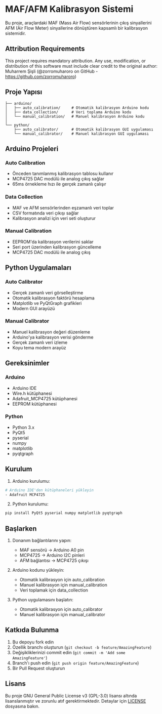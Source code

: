 # MAF/AFM Kalibrasyon Sistemi

Bu proje, araçlardaki MAF (Mass Air Flow) sensörlerinin çıkış sinyallerini AFM (Air Flow Meter) sinyallerine dönüştüren kapsamlı bir kalibrasyon sistemidir.

## Attribution Requirements
This project requires mandatory attribution. Any use, modification, or distribution 
of this software must include clear credit to the original author:
Muharrem Şişli (@zorromuharoro on GitHub - https://github.com/zorromuharoro)

## Proje Yapısı

```
├── arduino/
│   ├── auto_calibration/     # Otomatik kalibrasyon Arduino kodu
│   ├── data_collection/      # Veri toplama Arduino kodu
│   └── manual_calibration/   # Manuel kalibrasyon Arduino kodu
│
└── python/
    ├── auto_calibrator/      # Otomatik kalibrasyon GUI uygulaması
    └── manual_calibrator/    # Manuel kalibrasyon GUI uygulaması
```

## Arduino Projeleri

### Auto Calibration
- Önceden tanımlanmış kalibrasyon tablosu kullanır
- MCP4725 DAC modülü ile analog çıkış sağlar
- 65ms örnekleme hızı ile gerçek zamanlı çalışır

### Data Collection
- MAF ve AFM sensörlerinden eşzamanlı veri toplar
- CSV formatında veri çıkışı sağlar
- Kalibrasyon analizi için veri seti oluşturur

### Manual Calibration
- EEPROM'da kalibrasyon verilerini saklar
- Seri port üzerinden kalibrasyon güncelleme
- MCP4725 DAC modülü ile analog çıkış

## Python Uygulamaları

### Auto Calibrator
- Gerçek zamanlı veri görselleştirme
- Otomatik kalibrasyon faktörü hesaplama
- Matplotlib ve PyQtGraph grafikleri
- Modern GUI arayüzü

### Manual Calibrator
- Manuel kalibrasyon değeri düzenleme
- Arduino'ya kalibrasyon verisi gönderme
- Gerçek zamanlı veri izleme
- Koyu tema modern arayüz

## Gereksinimler

### Arduino
- Arduino IDE
- Wire.h kütüphanesi
- Adafruit_MCP4725 kütüphanesi
- EEPROM kütüphanesi

### Python
- Python 3.x
- PyQt5
- pyserial
- numpy
- matplotlib
- pyqtgraph

## Kurulum

1. Arduino kurulumu:
```bash
# Arduino IDE'den kütüphaneleri yükleyin
- Adafruit MCP4725
```

2. Python kurulumu:
```bash
pip install PyQt5 pyserial numpy matplotlib pyqtgraph
```

## Başlarken

1. Donanım bağlantılarını yapın:
   - MAF sensörü -> Arduino A0 pin
   - MCP4725 -> Arduino I2C pinleri
   - AFM bağlantısı -> MCP4725 çıkışı

2. Arduino kodunu yükleyin:
   - Otomatik kalibrasyon için auto_calibration
   - Manuel kalibrasyon için manual_calibration
   - Veri toplamak için data_collection

3. Python uygulamasını başlatın:
   - Otomatik kalibrasyon için auto_calibrator
   - Manuel kalibrasyon için manual_calibrator

## Katkıda Bulunma

1. Bu depoyu fork edin
2. Özellik branchı oluşturun (`git checkout -b feature/AmazingFeature`)
3. Değişikliklerinizi commit edin (`git commit -m 'Add some AmazingFeature'`)
4. Branch'ı push edin (`git push origin feature/AmazingFeature`)
5. Bir Pull Request oluşturun

## Lisans

Bu proje GNU General Public License v3 (GPL-3.0) lisansı altında lisanslanmıştır ve zorunlu atıf gerektirmektedir. Detaylar için [LICENSE](LICENSE) dosyasına bakın.